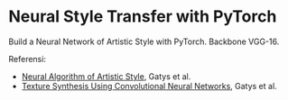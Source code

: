 # Neural Style Transfer with PyTorch
Build a Neural Network of Artistic Style with PyTorch.
Backbone VGG-16.

Referensi:
- [Neural Algorithm of Artistic Style](https://arxiv.org/pdf/1508.06576.pdf), Gatys et al.
- [Texture Synthesis Using Convolutional Neural Networks](https://arxiv.org/pdf/1505.07376.pdf), Gatys et al.
